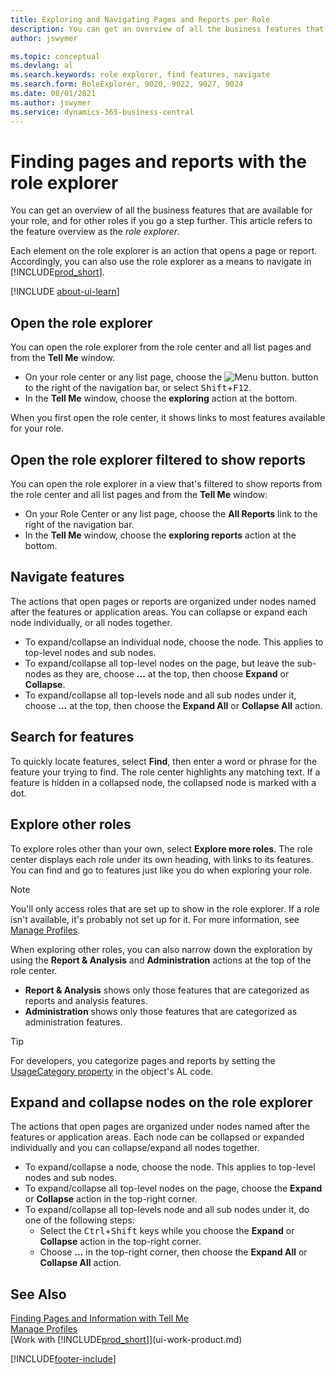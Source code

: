 ```yaml
---
title: Exploring and Navigating Pages and Reports per Role
description: You can get an overview of all the business features that are available for your role, and for other roles, with the Role Explorer.
author: jswymer

ms.topic: conceptual
ms.devlang: al
ms.search.keywords: role explorer, find features, navigate
ms.search.form: RoleExplorer, 9020, 9022, 9027, 9024
ms.date: 08/01/2021
ms.author: jswymer
ms.service: dynamics-365-business-central
---
```


# Finding pages and reports with the role explorer

You can get an overview of all the business features that are available for your role, and for other roles if you go a step further. This article refers to the feature overview as the *role explorer*.

Each element on the role explorer is an action that opens a page or report. Accordingly, you can also use the role explorer as a means to navigate in [!INCLUDE[prod_short](includes/prod_short.md)].

[!INCLUDE [about-ui-learn](includes/about-ui-learn.md)]

## Open the role explorer

You can open the role explorer from the role center and all list pages and from the **Tell Me** window.

- On your role center or any list page, choose the ![Menu button.](media/ui_menu_button.png "Menu button") button to the right of the navigation bar, or select <kbd>Shift</kbd>+<kbd>F12</kbd>.
- In the **Tell Me** window, choose the **exploring** action at the bottom.

When you first open the role center, it shows links to most features available for your role.

## Open the role explorer filtered to show reports 

You can open the role explorer in a view that's filtered to show reports from the role center and all list pages and from the **Tell Me** window:

- On your Role Center or any list page, choose the **All Reports** link to the right of the navigation bar.
- In the **Tell Me** window, choose the **exploring reports** action at the bottom.

## Navigate features

The actions that open pages or reports are organized under nodes named after the features or application areas. You can collapse or expand each node individually, or all nodes together.

- To expand/collapse an individual node, choose the node. This applies to top-level nodes and sub nodes.
- To expand/collapse all top-level nodes on the page, but leave the sub-nodes as they are, choose **...** at the top, then choose **Expand** or **Collapse**.
- To expand/collapse all top-levels node and all sub nodes under it, choose **...** at the top, then choose the **Expand All** or **Collapse All** action.

## Search for features

To quickly locate features, select **Find**, then enter a word or phrase for the feature your trying to find. The role center highlights any matching text. If a feature is hidden in a collapsed node, the collapsed node is marked with a dot. 

## Explore other roles

To explore roles other than your own, select **Explore more roles**. The role center displays each role under its own heading, with links to its features. You can find and go to features just like you do when exploring your role.

> [!NOTE]
> You'll only access roles that are set up to show in the role explorer. If a role isn't available, it's probably not set up for it. For more information, see [Manage Profiles](admin-users-profiles-roles.md). 

When exploring other roles, you can also narrow down the exploration by using the **Report & Analysis** and **Administration** actions at the top of the role center.

- **Report & Analysis** shows only those features that are categorized as reports and analysis features.
- **Administration** shows only those features that are categorized as administration features.

> [!TIP]
> For developers, you categorize pages and reports by setting the [UsageCategory property](/dynamics365/business-central/dev-itpro/developer/properties/devenv-usagecategory-property) in the object's AL code.
<!--
 
## Role explorer actions

There a several actions along the top of the role explorer to help you locate features of your role and other roles.

|Action|Description|
|------|------|
|**All**|Shows all features that are related to the role.|
|**Find**|Lets you enter a word or phrase to quickly locate feature names that match.|
|**Explore more roles**|All business features that are available for all roles including your own. When exploring all roles, the other actions work the same way, except for all roles shown. **NOTE:** You can only access roles that are set up to show in role explorer. For more information, see [Manage Profiles](admin-users-profiles-roles.md).  |
|**Report & Analysis**|This action Shows only those features that are categorized as reports and analysis features.|
|**Administration**|Shows only those features that are categorized as administration features.|



<!--
Choose the **Find** action at the top of the role explorer to quickly locate feature names that contain a certain term.

Choose the **Explore more roles** action at the top of the role explorer to get an overview of all business features that are available for all roles including your own.

> [!NOTE]
> Only Role Center actions for profiles where the **Show in Role Explorer** check box is selected will appear on the extended version of the role explorer (shown with the **Explore more roles** action). For more information, see [Manage Profiles](admin-users-profiles-roles.md).
-->

## Expand and collapse nodes on the role explorer

The actions that open pages are organized under nodes named after the features or application areas. Each node can be collapsed or expanded individually and you can collapse/expand all nodes together.

- To expand/collapse a node, choose the node. This applies to top-level nodes and sub nodes.
- To expand/collapse all top-level nodes on the page, choose the **Expand** or **Collapse** action in the top-right corner.
- To expand/collapse all top-levels node and all sub nodes under it, do one of the following steps:
  - Select the <kbd>Ctrl</kbd>+<kbd>Shift</kbd> keys while you choose the **Expand** or **Collapse** action in the top-right corner.
  - Choose **...** in the top-right corner, then choose the **Expand All** or **Collapse All** action.

## See Also

[Finding Pages and Information with Tell Me](ui-search.md)  
[Manage Profiles](admin-users-profiles-roles.md)  
[Work with [!INCLUDE[prod_short](includes/prod_short.md)]](ui-work-product.md)  

[!INCLUDE[footer-include](includes/footer-banner.md)]
